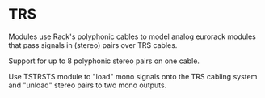 # TRS
Modules use Rack's polyphonic cables to model analog eurorack modules that pass signals in (stereo) pairs over TRS cables.

Support for up to 8 polyphonic stereo pairs on one cable.

Use TSTRSTS module to "load" mono signals onto the TRS cabling system and "unload" stereo pairs to two mono outputs.
